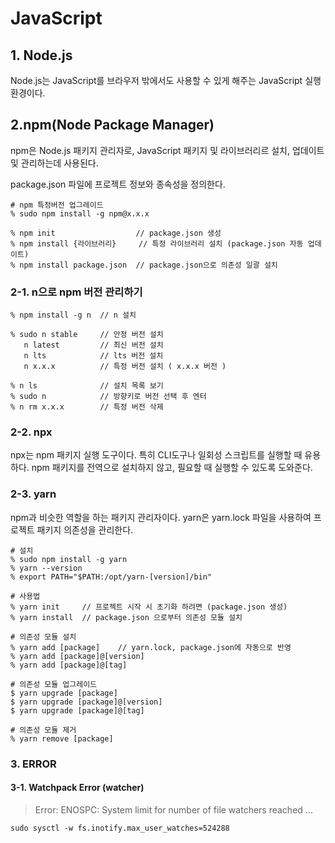 # JavaScript

## 1. Node.js
Node.js는 JavaScript를 브라우저 밖에서도 사용할 수 있게 해주는 JavaScript 실행 환경이다.

## 2.npm(Node Package Manager)
npm은 Node.js 패키지 관리자로, JavaScript 패키지 및 라이브러리르 설치, 업데이트 및 관리하는데 사용된다.  

package.json 파일에 프로젝트 정보와 종속성을 정의한다.

    # npm 특정버전 업그레이드
    % sudo npm install -g npm@x.x.x

    % npm init                  // package.json 생성
    % npm install {라이브러리}     // 특정 라이브러리 설치 (package.json 자동 업데이트)
    % npm install package.json  // package.json으로 의존성 일괄 설치


### 2-1. n으로 npm 버전 관리하기
    % npm install -g n  // n 설치

    % sudo n stable     // 안정 버전 설치
       n latest         // 최신 버전 설치
       n lts            // lts 버전 설치
       n x.x.x          // 특정 버전 설치 ( x.x.x 버전 )

    % n ls              // 설치 목록 보기
    % sudo n            // 방향키로 버전 선택 후 엔터
    % n rm x.x.x        // 특정 버전 삭제

### 2-2. npx
npx는 npm 패키지 실행 도구이다. 특히 CLI도구나 일회성 스크립트를 실행할 때 유용하다. npm 패키지를 전역으로 설치하지 않고, 필요할 때 실행할 수 있도록 도와준다.

### 2-3. yarn
npm과 비슷한 역할을 하는 패키지 관리자이다. yarn은 yarn.lock 파일을 사용하여 프로젝트 패키지 의존성을 관리한다.

    # 설치
    % sudo npm install -g yarn
    % yarn --version
    % export PATH="$PATH:/opt/yarn-[version]/bin"

    # 사용법
    % yarn init     // 프로젝트 시작 시 초기화 하려면 (package.json 생성)
    % yarn install  // package.json 으로부터 의존성 모듈 설치

    # 의존성 모듈 설치
    % yarn add [package]    // yarn.lock, package.json에 자동으로 반영
    % yarn add [package]@[version]
    % yarn add [package]@[tag]

    # 의존성 모듈 업그레이드
    $ yarn upgrade [package]
    $ yarn upgrade [package]@[version]
    $ yarn upgrade [package]@[tag]

    # 의존성 모듈 제거
    % yarn remove [package]

### 3. ERROR

#### 3-1. Watchpack Error (watcher)
> Error: ENOSPC: System limit for number of file watchers reached ...

    sudo sysctl -w fs.inotify.max_user_watches=524288    
